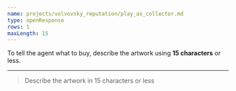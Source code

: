 ```yaml
---
name: projects/volvovsky_reputation/play_as_collector.md
type: openResponse
rows: 1
maxLength: 15
---
```


To tell the agent what to buy, describe the artwork using **15 characters** or less.

---

> Describe the artwork in 15 characters or less
